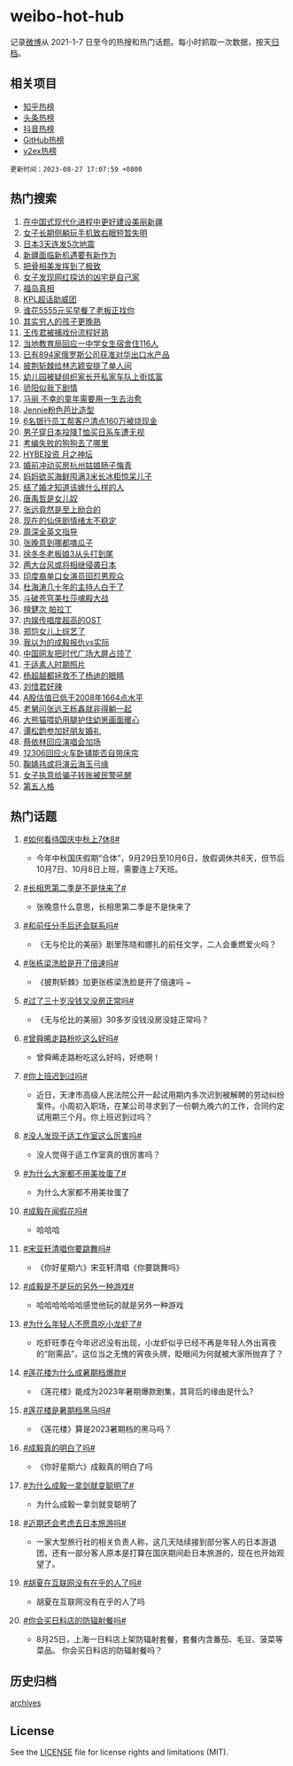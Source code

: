 # weibo-hot-hub

记录[微博](https://www.weibo.com)从 2021-1-7 日至今的热搜和热门话题。每小时抓取一次数据，按天[归档](archives)。

## 相关项目

- [知乎热榜](https://github.com/lonnyzhang423/zhihu-hot-hub)
- [头条热榜](https://github.com/lonnyzhang423/toutiao-hot-hub)
- [抖音热榜](https://github.com/lonnyzhang423/douyin-hot-hub)
- [GitHub热榜](https://github.com/lonnyzhang423/github-hot-hub)
- [v2ex热榜](https://github.com/lonnyzhang423/v2ex-hot-hub)


`更新时间：2023-08-27 17:07:59 +0800`

## 热门搜索

1. [在中国式现代化进程中更好建设美丽新疆](https://m.weibo.cn/search?containerid=100103type%3D1%26t%3D10%26q%3D%23%E5%9C%A8%E4%B8%AD%E5%9B%BD%E5%BC%8F%E7%8E%B0%E4%BB%A3%E5%8C%96%E8%BF%9B%E7%A8%8B%E4%B8%AD%E6%9B%B4%E5%A5%BD%E5%BB%BA%E8%AE%BE%E7%BE%8E%E4%B8%BD%E6%96%B0%E7%96%86%23&stream_entry_id=51&isnewpage=1&extparam=seat%3D1%26pos%3D0%26c_type%3D51%26stream_entry_id%3D51%26filter_type%3Drealtimehot%26cate%3D10103%26dgr%3D0%26display_time%3D1693127277%26pre_seqid%3D169312727763206408131&luicode=10000011&lfid=106003type%253D25%2526t%253D3%2526disable_hot%253D1%2526filter_type%253Drealtimehot)
1. [女子长期侧躺玩手机致右眼短暂失明](https://m.weibo.cn/search?containerid=100103type%3D1%26t%3D10%26q%3D%23%E5%A5%B3%E5%AD%90%E9%95%BF%E6%9C%9F%E4%BE%A7%E8%BA%BA%E7%8E%A9%E6%89%8B%E6%9C%BA%E8%87%B4%E5%8F%B3%E7%9C%BC%E7%9F%AD%E6%9A%82%E5%A4%B1%E6%98%8E%23&stream_entry_id=31&isnewpage=1&extparam=seat%3D1%26pos%3D0%26cate%3D5001%26stream_entry_id%3D31%26filter_type%3Drealtimehot%26lcate%3D5001%26realpos%3D1%26c_type%3D31%26q%3D%2523%25E5%25A5%25B3%25E5%25AD%2590%25E9%2595%25BF%25E6%259C%259F%25E4%25BE%25A7%25E8%25BA%25BA%25E7%258E%25A9%25E6%2589%258B%25E6%259C%25BA%25E8%2587%25B4%25E5%258F%25B3%25E7%259C%25BC%25E7%259F%25AD%25E6%259A%2582%25E5%25A4%25B1%25E6%2598%258E%2523%26band_rank%3D1%26flag%3D1%26dgr%3D0%26display_time%3D1693127277%26pre_seqid%3D169312727763206408131&luicode=10000011&lfid=106003type%253D25%2526t%253D3%2526disable_hot%253D1%2526filter_type%253Drealtimehot)
1. [日本3天连发5次地震](https://m.weibo.cn/search?containerid=100103type%3D1%26t%3D10%26q%3D%23%E6%97%A5%E6%9C%AC3%E5%A4%A9%E8%BF%9E%E5%8F%915%E6%AC%A1%E5%9C%B0%E9%9C%87%23&stream_entry_id=31&isnewpage=1&extparam=seat%3D1%26pos%3D1%26cate%3D5001%26stream_entry_id%3D31%26filter_type%3Drealtimehot%26lcate%3D5001%26realpos%3D2%26c_type%3D31%26q%3D%2523%25E6%2597%25A5%25E6%259C%25AC3%25E5%25A4%25A9%25E8%25BF%259E%25E5%258F%25915%25E6%25AC%25A1%25E5%259C%25B0%25E9%259C%2587%2523%26band_rank%3D2%26flag%3D2%26dgr%3D0%26display_time%3D1693127277%26pre_seqid%3D169312727763206408131&luicode=10000011&lfid=106003type%253D25%2526t%253D3%2526disable_hot%253D1%2526filter_type%253Drealtimehot)
1. [新疆面临新机遇要有新作为](https://m.weibo.cn/search?containerid=100103type%3D1%26t%3D10%26q%3D%23%E6%96%B0%E7%96%86%E9%9D%A2%E4%B8%B4%E6%96%B0%E6%9C%BA%E9%81%87%E8%A6%81%E6%9C%89%E6%96%B0%E4%BD%9C%E4%B8%BA%23&stream_entry_id=31&isnewpage=1&extparam=seat%3D1%26pos%3D2%26cate%3D5001%26stream_entry_id%3D31%26filter_type%3Drealtimehot%26lcate%3D5001%26realpos%3D3%26c_type%3D31%26q%3D%2523%25E6%2596%25B0%25E7%2596%2586%25E9%259D%25A2%25E4%25B8%25B4%25E6%2596%25B0%25E6%259C%25BA%25E9%2581%2587%25E8%25A6%2581%25E6%259C%2589%25E6%2596%25B0%25E4%25BD%259C%25E4%25B8%25BA%2523%26band_rank%3D3%26flag%3D1%26dgr%3D0%26display_time%3D1693127277%26pre_seqid%3D169312727763206408131&luicode=10000011&lfid=106003type%253D25%2526t%253D3%2526disable_hot%253D1%2526filter_type%253Drealtimehot)
1. [把骨相美发挥到了极致](https://m.weibo.cn/search?containerid=100103type%3D1%26t%3D10%26q%3D%23%E6%8A%8A%E9%AA%A8%E7%9B%B8%E7%BE%8E%E5%8F%91%E6%8C%A5%E5%88%B0%E4%BA%86%E6%9E%81%E8%87%B4%23&stream_entry_id=31&isnewpage=1&extparam=seat%3D1%26pos%3D3%26cate%3D5001%26stream_entry_id%3D31%26filter_type%3Drealtimehot%26lcate%3D5001%26realpos%3D4%26c_type%3D31%26q%3D%2523%25E6%258A%258A%25E9%25AA%25A8%25E7%259B%25B8%25E7%25BE%258E%25E5%258F%2591%25E6%258C%25A5%25E5%2588%25B0%25E4%25BA%2586%25E6%259E%2581%25E8%2587%25B4%2523%26band_rank%3D4%26flag%3D2%26dgr%3D0%26display_time%3D1693127277%26pre_seqid%3D169312727763206408131&luicode=10000011&lfid=106003type%253D25%2526t%253D3%2526disable_hot%253D1%2526filter_type%253Drealtimehot)
1. [女子发现网红探访的凶宅是自己家](https://m.weibo.cn/search?containerid=100103type%3D1%26t%3D10%26q%3D%23%E5%A5%B3%E5%AD%90%E5%8F%91%E7%8E%B0%E7%BD%91%E7%BA%A2%E6%8E%A2%E8%AE%BF%E7%9A%84%E5%87%B6%E5%AE%85%E6%98%AF%E8%87%AA%E5%B7%B1%E5%AE%B6%23&stream_entry_id=31&isnewpage=1&extparam=seat%3D1%26pos%3D4%26cate%3D5001%26stream_entry_id%3D31%26filter_type%3Drealtimehot%26lcate%3D5001%26realpos%3D5%26c_type%3D31%26q%3D%2523%25E5%25A5%25B3%25E5%25AD%2590%25E5%258F%2591%25E7%258E%25B0%25E7%25BD%2591%25E7%25BA%25A2%25E6%258E%25A2%25E8%25AE%25BF%25E7%259A%2584%25E5%2587%25B6%25E5%25AE%2585%25E6%2598%25AF%25E8%2587%25AA%25E5%25B7%25B1%25E5%25AE%25B6%2523%26band_rank%3D5%26flag%3D0%26dgr%3D0%26display_time%3D1693127277%26pre_seqid%3D169312727763206408131&luicode=10000011&lfid=106003type%253D25%2526t%253D3%2526disable_hot%253D1%2526filter_type%253Drealtimehot)
1. [福岛真相](https://m.weibo.cn/search?containerid=100103type%3D1%26t%3D10%26q%3D%23%E7%A6%8F%E5%B2%9B%E7%9C%9F%E7%9B%B8%23&stream_entry_id=31&isnewpage=1&extparam=seat%3D1%26pos%3D5%26cate%3D5001%26stream_entry_id%3D31%26filter_type%3Drealtimehot%26lcate%3D5001%26realpos%3D6%26c_type%3D31%26q%3D%2523%25E7%25A6%258F%25E5%25B2%259B%25E7%259C%259F%25E7%259B%25B8%2523%26band_rank%3D6%26flag%3D16%26dgr%3D0%26display_time%3D1693127277%26pre_seqid%3D169312727763206408131&luicode=10000011&lfid=106003type%253D25%2526t%253D3%2526disable_hot%253D1%2526filter_type%253Drealtimehot)
1. [KPL超话助威团](https://m.weibo.cn/search?containerid=100103type%3D1%26t%3D10%26q%3D%23KPL%E8%B6%85%E8%AF%9D%E5%8A%A9%E5%A8%81%E5%9B%A2%23&stream_entry_id=31&isnewpage=1&extparam=seat%3D1%26adid%3D200385%26pos%3D6%26stream_entry_id%3D31%26filter_type%3Drealtimehot%26is_ad_pos%3D1%26lcate%3D5001%26c_type%3D31%26cate%3D5001%26band_rank%3D7%26q%3D%2523KPL%25E8%25B6%2585%25E8%25AF%259D%25E5%258A%25A9%25E5%25A8%2581%25E5%259B%25A2%2523%26dgr%3D0%26display_time%3D1693127277%26pre_seqid%3D169312727763206408131&luicode=10000011&lfid=106003type%253D25%2526t%253D3%2526disable_hot%253D1%2526filter_type%253Drealtimehot)
1. [谁花5555元买早餐了老板正找你](https://m.weibo.cn/search?containerid=100103type%3D1%26t%3D10%26q%3D%23%E8%B0%81%E8%8A%B15555%E5%85%83%E4%B9%B0%E6%97%A9%E9%A4%90%E4%BA%86%E8%80%81%E6%9D%BF%E6%AD%A3%E6%89%BE%E4%BD%A0%23&stream_entry_id=31&isnewpage=1&extparam=seat%3D1%26pos%3D7%26cate%3D5001%26stream_entry_id%3D31%26filter_type%3Drealtimehot%26lcate%3D5001%26realpos%3D7%26c_type%3D31%26q%3D%2523%25E8%25B0%2581%25E8%258A%25B15555%25E5%2585%2583%25E4%25B9%25B0%25E6%2597%25A9%25E9%25A4%2590%25E4%25BA%2586%25E8%2580%2581%25E6%259D%25BF%25E6%25AD%25A3%25E6%2589%25BE%25E4%25BD%25A0%2523%26band_rank%3D7%26flag%3D32768%26dgr%3D0%26display_time%3D1693127277%26pre_seqid%3D169312727763206408131&luicode=10000011&lfid=106003type%253D25%2526t%253D3%2526disable_hot%253D1%2526filter_type%253Drealtimehot)
1. [其实穷人的孩子更晚熟](https://m.weibo.cn/search?containerid=100103type%3D1%26t%3D10%26q%3D%23%E5%85%B6%E5%AE%9E%E7%A9%B7%E4%BA%BA%E7%9A%84%E5%AD%A9%E5%AD%90%E6%9B%B4%E6%99%9A%E7%86%9F%23&stream_entry_id=31&isnewpage=1&extparam=seat%3D1%26pos%3D8%26cate%3D5001%26stream_entry_id%3D31%26filter_type%3Drealtimehot%26lcate%3D5001%26realpos%3D8%26c_type%3D31%26q%3D%2523%25E5%2585%25B6%25E5%25AE%259E%25E7%25A9%25B7%25E4%25BA%25BA%25E7%259A%2584%25E5%25AD%25A9%25E5%25AD%2590%25E6%259B%25B4%25E6%2599%259A%25E7%2586%259F%2523%26band_rank%3D8%26flag%3D16%26dgr%3D0%26display_time%3D1693127277%26pre_seqid%3D169312727763206408131&luicode=10000011&lfid=106003type%253D25%2526t%253D3%2526disable_hot%253D1%2526filter_type%253Drealtimehot)
1. [王传君被捕戏份流程好熟](https://m.weibo.cn/search?containerid=100103type%3D1%26t%3D10%26q%3D%E7%8E%8B%E4%BC%A0%E5%90%9B%E8%A2%AB%E6%8D%95%E6%88%8F%E4%BB%BD%E6%B5%81%E7%A8%8B%E5%A5%BD%E7%86%9F&stream_entry_id=31&isnewpage=1&extparam=seat%3D1%26pos%3D9%26cate%3D5001%26stream_entry_id%3D31%26filter_type%3Drealtimehot%26lcate%3D5001%26realpos%3D9%26c_type%3D31%26q%3D%25E7%258E%258B%25E4%25BC%25A0%25E5%2590%259B%25E8%25A2%25AB%25E6%258D%2595%25E6%2588%258F%25E4%25BB%25BD%25E6%25B5%2581%25E7%25A8%258B%25E5%25A5%25BD%25E7%2586%259F%26band_rank%3D9%26flag%3D1%26dgr%3D0%26display_time%3D1693127277%26pre_seqid%3D169312727763206408131&luicode=10000011&lfid=106003type%253D25%2526t%253D3%2526disable_hot%253D1%2526filter_type%253Drealtimehot)
1. [当地教育局回应一中学女生宿舍住116人](https://m.weibo.cn/search?containerid=100103type%3D1%26t%3D10%26q%3D%23%E5%BD%93%E5%9C%B0%E6%95%99%E8%82%B2%E5%B1%80%E5%9B%9E%E5%BA%94%E4%B8%80%E4%B8%AD%E5%AD%A6%E5%A5%B3%E7%94%9F%E5%AE%BF%E8%88%8D%E4%BD%8F116%E4%BA%BA%23&stream_entry_id=31&isnewpage=1&extparam=seat%3D1%26pos%3D10%26cate%3D5001%26stream_entry_id%3D31%26filter_type%3Drealtimehot%26lcate%3D5001%26realpos%3D10%26c_type%3D31%26q%3D%2523%25E5%25BD%2593%25E5%259C%25B0%25E6%2595%2599%25E8%2582%25B2%25E5%25B1%2580%25E5%259B%259E%25E5%25BA%2594%25E4%25B8%2580%25E4%25B8%25AD%25E5%25AD%25A6%25E5%25A5%25B3%25E7%2594%259F%25E5%25AE%25BF%25E8%2588%258D%25E4%25BD%258F116%25E4%25BA%25BA%2523%26band_rank%3D10%26flag%3D0%26dgr%3D0%26display_time%3D1693127277%26pre_seqid%3D169312727763206408131&luicode=10000011&lfid=106003type%253D25%2526t%253D3%2526disable_hot%253D1%2526filter_type%253Drealtimehot)
1. [已有894家俄罗斯公司获准对华出口水产品](https://m.weibo.cn/search?containerid=100103type%3D1%26t%3D10%26q%3D%23%E5%B7%B2%E6%9C%89894%E5%AE%B6%E4%BF%84%E7%BD%97%E6%96%AF%E5%85%AC%E5%8F%B8%E8%8E%B7%E5%87%86%E5%AF%B9%E5%8D%8E%E5%87%BA%E5%8F%A3%E6%B0%B4%E4%BA%A7%E5%93%81%23&stream_entry_id=31&isnewpage=1&extparam=seat%3D1%26pos%3D11%26cate%3D5001%26stream_entry_id%3D31%26filter_type%3Drealtimehot%26lcate%3D5001%26realpos%3D11%26c_type%3D31%26q%3D%2523%25E5%25B7%25B2%25E6%259C%2589894%25E5%25AE%25B6%25E4%25BF%2584%25E7%25BD%2597%25E6%2596%25AF%25E5%2585%25AC%25E5%258F%25B8%25E8%258E%25B7%25E5%2587%2586%25E5%25AF%25B9%25E5%258D%258E%25E5%2587%25BA%25E5%258F%25A3%25E6%25B0%25B4%25E4%25BA%25A7%25E5%2593%2581%2523%26band_rank%3D11%26flag%3D2%26dgr%3D0%26display_time%3D1693127277%26pre_seqid%3D169312727763206408131&luicode=10000011&lfid=106003type%253D25%2526t%253D3%2526disable_hot%253D1%2526filter_type%253Drealtimehot)
1. [披荆斩棘给林志颖安排了单人间](https://m.weibo.cn/search?containerid=100103type%3D1%26t%3D10%26q%3D%23%E6%8A%AB%E8%8D%86%E6%96%A9%E6%A3%98%E7%BB%99%E6%9E%97%E5%BF%97%E9%A2%96%E5%AE%89%E6%8E%92%E4%BA%86%E5%8D%95%E4%BA%BA%E9%97%B4%23&stream_entry_id=31&isnewpage=1&extparam=seat%3D1%26pos%3D12%26cate%3D5001%26stream_entry_id%3D31%26filter_type%3Drealtimehot%26lcate%3D5001%26realpos%3D12%26c_type%3D31%26q%3D%2523%25E6%258A%25AB%25E8%258D%2586%25E6%2596%25A9%25E6%25A3%2598%25E7%25BB%2599%25E6%259E%2597%25E5%25BF%2597%25E9%25A2%2596%25E5%25AE%2589%25E6%258E%2592%25E4%25BA%2586%25E5%258D%2595%25E4%25BA%25BA%25E9%2597%25B4%2523%26band_rank%3D12%26flag%3D1%26dgr%3D0%26display_time%3D1693127277%26pre_seqid%3D169312727763206408131&luicode=10000011&lfid=106003type%253D25%2526t%253D3%2526disable_hot%253D1%2526filter_type%253Drealtimehot)
1. [幼儿园被疑组织家长开私家车队上街炫富](https://m.weibo.cn/search?containerid=100103type%3D1%26t%3D10%26q%3D%23%E5%B9%BC%E5%84%BF%E5%9B%AD%E8%A2%AB%E7%96%91%E7%BB%84%E7%BB%87%E5%AE%B6%E9%95%BF%E5%BC%80%E7%A7%81%E5%AE%B6%E8%BD%A6%E9%98%9F%E4%B8%8A%E8%A1%97%E7%82%AB%E5%AF%8C%23&stream_entry_id=31&isnewpage=1&extparam=seat%3D1%26pos%3D13%26cate%3D5001%26stream_entry_id%3D31%26filter_type%3Drealtimehot%26lcate%3D5001%26realpos%3D13%26c_type%3D31%26q%3D%2523%25E5%25B9%25BC%25E5%2584%25BF%25E5%259B%25AD%25E8%25A2%25AB%25E7%2596%2591%25E7%25BB%2584%25E7%25BB%2587%25E5%25AE%25B6%25E9%2595%25BF%25E5%25BC%2580%25E7%25A7%2581%25E5%25AE%25B6%25E8%25BD%25A6%25E9%2598%259F%25E4%25B8%258A%25E8%25A1%2597%25E7%2582%25AB%25E5%25AF%258C%2523%26band_rank%3D13%26flag%3D1%26dgr%3D0%26display_time%3D1693127277%26pre_seqid%3D169312727763206408131&luicode=10000011&lfid=106003type%253D25%2526t%253D3%2526disable_hot%253D1%2526filter_type%253Drealtimehot)
1. [骄阳似我下剧情](https://m.weibo.cn/search?containerid=100103type%3D1%26t%3D10%26q%3D%23%E9%AA%84%E9%98%B3%E4%BC%BC%E6%88%91%E4%B8%8B%E5%89%A7%E6%83%85%23&stream_entry_id=31&isnewpage=1&extparam=seat%3D1%26pos%3D14%26cate%3D5001%26stream_entry_id%3D31%26filter_type%3Drealtimehot%26lcate%3D5001%26realpos%3D14%26c_type%3D31%26q%3D%2523%25E9%25AA%2584%25E9%2598%25B3%25E4%25BC%25BC%25E6%2588%2591%25E4%25B8%258B%25E5%2589%25A7%25E6%2583%2585%2523%26band_rank%3D14%26flag%3D1%26dgr%3D0%26display_time%3D1693127277%26pre_seqid%3D169312727763206408131&luicode=10000011&lfid=106003type%253D25%2526t%253D3%2526disable_hot%253D1%2526filter_type%253Drealtimehot)
1. [马丽 不幸的童年需要用一生去治愈](https://m.weibo.cn/search?containerid=100103type%3D1%26t%3D10%26q%3D%E9%A9%AC%E4%B8%BD+%E4%B8%8D%E5%B9%B8%E7%9A%84%E7%AB%A5%E5%B9%B4%E9%9C%80%E8%A6%81%E7%94%A8%E4%B8%80%E7%94%9F%E5%8E%BB%E6%B2%BB%E6%84%88&stream_entry_id=31&isnewpage=1&extparam=seat%3D1%26pos%3D15%26cate%3D5001%26stream_entry_id%3D31%26filter_type%3Drealtimehot%26lcate%3D5001%26realpos%3D15%26c_type%3D31%26q%3D%25E9%25A9%25AC%25E4%25B8%25BD%2520%25E4%25B8%258D%25E5%25B9%25B8%25E7%259A%2584%25E7%25AB%25A5%25E5%25B9%25B4%25E9%259C%2580%25E8%25A6%2581%25E7%2594%25A8%25E4%25B8%2580%25E7%2594%259F%25E5%258E%25BB%25E6%25B2%25BB%25E6%2584%2588%26band_rank%3D15%26flag%3D2%26dgr%3D0%26display_time%3D1693127277%26pre_seqid%3D169312727763206408131&luicode=10000011&lfid=106003type%253D25%2526t%253D3%2526disable_hot%253D1%2526filter_type%253Drealtimehot)
1. [Jennie粉色芭比造型](https://m.weibo.cn/search?containerid=100103type%3D1%26t%3D10%26q%3D%23Jennie%E7%B2%89%E8%89%B2%E8%8A%AD%E6%AF%94%E9%80%A0%E5%9E%8B%23&stream_entry_id=31&isnewpage=1&extparam=seat%3D1%26pos%3D16%26cate%3D5001%26stream_entry_id%3D31%26filter_type%3Drealtimehot%26lcate%3D5001%26realpos%3D16%26c_type%3D31%26q%3D%2523Jennie%25E7%25B2%2589%25E8%2589%25B2%25E8%258A%25AD%25E6%25AF%2594%25E9%2580%25A0%25E5%259E%258B%2523%26band_rank%3D16%26flag%3D0%26dgr%3D0%26display_time%3D1693127277%26pre_seqid%3D169312727763206408131&luicode=10000011&lfid=106003type%253D25%2526t%253D3%2526disable_hot%253D1%2526filter_type%253Drealtimehot)
1. [6名银行员工帮客户清点160万被烧现金](https://m.weibo.cn/search?containerid=100103type%3D1%26t%3D10%26q%3D%236%E5%90%8D%E9%93%B6%E8%A1%8C%E5%91%98%E5%B7%A5%E5%B8%AE%E5%AE%A2%E6%88%B7%E6%B8%85%E7%82%B9160%E4%B8%87%E8%A2%AB%E7%83%A7%E7%8E%B0%E9%87%91%23&stream_entry_id=31&isnewpage=1&extparam=seat%3D1%26pos%3D17%26cate%3D5001%26stream_entry_id%3D31%26filter_type%3Drealtimehot%26lcate%3D5001%26realpos%3D17%26c_type%3D31%26q%3D%25236%25E5%2590%258D%25E9%2593%25B6%25E8%25A1%258C%25E5%2591%2598%25E5%25B7%25A5%25E5%25B8%25AE%25E5%25AE%25A2%25E6%2588%25B7%25E6%25B8%2585%25E7%2582%25B9160%25E4%25B8%2587%25E8%25A2%25AB%25E7%2583%25A7%25E7%258E%25B0%25E9%2587%2591%2523%26band_rank%3D17%26flag%3D32768%26dgr%3D0%26display_time%3D1693127277%26pre_seqid%3D169312727763206408131&luicode=10000011&lfid=106003type%253D25%2526t%253D3%2526disable_hot%253D1%2526filter_type%253Drealtimehot)
1. [男子穿日本投降T恤买日系车遭无视](https://m.weibo.cn/search?containerid=100103type%3D1%26t%3D10%26q%3D%23%E7%94%B7%E5%AD%90%E7%A9%BF%E6%97%A5%E6%9C%AC%E6%8A%95%E9%99%8DT%E6%81%A4%E4%B9%B0%E6%97%A5%E7%B3%BB%E8%BD%A6%E9%81%AD%E6%97%A0%E8%A7%86%23&stream_entry_id=31&isnewpage=1&extparam=seat%3D1%26pos%3D18%26cate%3D5001%26stream_entry_id%3D31%26filter_type%3Drealtimehot%26lcate%3D5001%26realpos%3D18%26c_type%3D31%26q%3D%2523%25E7%2594%25B7%25E5%25AD%2590%25E7%25A9%25BF%25E6%2597%25A5%25E6%259C%25AC%25E6%258A%2595%25E9%2599%258DT%25E6%2581%25A4%25E4%25B9%25B0%25E6%2597%25A5%25E7%25B3%25BB%25E8%25BD%25A6%25E9%2581%25AD%25E6%2597%25A0%25E8%25A7%2586%2523%26band_rank%3D18%26flag%3D0%26dgr%3D0%26display_time%3D1693127277%26pre_seqid%3D169312727763206408131&luicode=10000011&lfid=106003type%253D25%2526t%253D3%2526disable_hot%253D1%2526filter_type%253Drealtimehot)
1. [考编失败的狗狗去了哪里](https://m.weibo.cn/search?containerid=100103type%3D1%26t%3D10%26q%3D%23%E8%80%83%E7%BC%96%E5%A4%B1%E8%B4%A5%E7%9A%84%E7%8B%97%E7%8B%97%E5%8E%BB%E4%BA%86%E5%93%AA%E9%87%8C%23&stream_entry_id=31&isnewpage=1&extparam=seat%3D1%26pos%3D19%26cate%3D5001%26stream_entry_id%3D31%26filter_type%3Drealtimehot%26lcate%3D5001%26realpos%3D19%26c_type%3D31%26q%3D%2523%25E8%2580%2583%25E7%25BC%2596%25E5%25A4%25B1%25E8%25B4%25A5%25E7%259A%2584%25E7%258B%2597%25E7%258B%2597%25E5%258E%25BB%25E4%25BA%2586%25E5%2593%25AA%25E9%2587%258C%2523%26band_rank%3D19%26flag%3D0%26dgr%3D0%26display_time%3D1693127277%26pre_seqid%3D169312727763206408131&luicode=10000011&lfid=106003type%253D25%2526t%253D3%2526disable_hot%253D1%2526filter_type%253Drealtimehot)
1. [HYBE投资 月之神坛](https://m.weibo.cn/search?containerid=100103type%3D1%26t%3D10%26q%3DHYBE%E6%8A%95%E8%B5%84+%E6%9C%88%E4%B9%8B%E7%A5%9E%E5%9D%9B&stream_entry_id=31&isnewpage=1&extparam=seat%3D1%26pos%3D20%26cate%3D5001%26stream_entry_id%3D31%26filter_type%3Drealtimehot%26lcate%3D5001%26realpos%3D20%26c_type%3D31%26q%3DHYBE%25E6%258A%2595%25E8%25B5%2584%2520%25E6%259C%2588%25E4%25B9%258B%25E7%25A5%259E%25E5%259D%259B%26band_rank%3D20%26flag%3D1%26dgr%3D0%26display_time%3D1693127277%26pre_seqid%3D169312727763206408131&luicode=10000011&lfid=106003type%253D25%2526t%253D3%2526disable_hot%253D1%2526filter_type%253Drealtimehot)
1. [婚前冲动买房杭州姑娘肠子悔青](https://m.weibo.cn/search?containerid=100103type%3D1%26t%3D10%26q%3D%23%E5%A9%9A%E5%89%8D%E5%86%B2%E5%8A%A8%E4%B9%B0%E6%88%BF%E6%9D%AD%E5%B7%9E%E5%A7%91%E5%A8%98%E8%82%A0%E5%AD%90%E6%82%94%E9%9D%92%23&stream_entry_id=31&isnewpage=1&extparam=seat%3D1%26pos%3D21%26cate%3D5001%26stream_entry_id%3D31%26filter_type%3Drealtimehot%26lcate%3D5001%26realpos%3D21%26c_type%3D31%26q%3D%2523%25E5%25A9%259A%25E5%2589%258D%25E5%2586%25B2%25E5%258A%25A8%25E4%25B9%25B0%25E6%2588%25BF%25E6%259D%25AD%25E5%25B7%259E%25E5%25A7%2591%25E5%25A8%2598%25E8%2582%25A0%25E5%25AD%2590%25E6%2582%2594%25E9%259D%2592%2523%26band_rank%3D21%26flag%3D1%26dgr%3D0%26display_time%3D1693127277%26pre_seqid%3D169312727763206408131&luicode=10000011&lfid=106003type%253D25%2526t%253D3%2526disable_hot%253D1%2526filter_type%253Drealtimehot)
1. [妈妈欲买海鲜囤满3米长冰柜惊呆儿子](https://m.weibo.cn/search?containerid=100103type%3D1%26t%3D10%26q%3D%23%E5%A6%88%E5%A6%88%E6%AC%B2%E4%B9%B0%E6%B5%B7%E9%B2%9C%E5%9B%A4%E6%BB%A13%E7%B1%B3%E9%95%BF%E5%86%B0%E6%9F%9C%E6%83%8A%E5%91%86%E5%84%BF%E5%AD%90%23&stream_entry_id=31&isnewpage=1&extparam=seat%3D1%26pos%3D22%26cate%3D5001%26stream_entry_id%3D31%26filter_type%3Drealtimehot%26lcate%3D5001%26realpos%3D22%26c_type%3D31%26q%3D%2523%25E5%25A6%2588%25E5%25A6%2588%25E6%25AC%25B2%25E4%25B9%25B0%25E6%25B5%25B7%25E9%25B2%259C%25E5%259B%25A4%25E6%25BB%25A13%25E7%25B1%25B3%25E9%2595%25BF%25E5%2586%25B0%25E6%259F%259C%25E6%2583%258A%25E5%2591%2586%25E5%2584%25BF%25E5%25AD%2590%2523%26band_rank%3D22%26flag%3D0%26dgr%3D0%26display_time%3D1693127277%26pre_seqid%3D169312727763206408131&luicode=10000011&lfid=106003type%253D25%2526t%253D3%2526disable_hot%253D1%2526filter_type%253Drealtimehot)
1. [结了婚才知道该嫁什么样的人](https://m.weibo.cn/search?containerid=100103type%3D1%26t%3D10%26q%3D%23%E7%BB%93%E4%BA%86%E5%A9%9A%E6%89%8D%E7%9F%A5%E9%81%93%E8%AF%A5%E5%AB%81%E4%BB%80%E4%B9%88%E6%A0%B7%E7%9A%84%E4%BA%BA%23&stream_entry_id=31&isnewpage=1&extparam=seat%3D1%26pos%3D23%26cate%3D5001%26stream_entry_id%3D31%26filter_type%3Drealtimehot%26lcate%3D5001%26realpos%3D23%26c_type%3D31%26q%3D%2523%25E7%25BB%2593%25E4%25BA%2586%25E5%25A9%259A%25E6%2589%258D%25E7%259F%25A5%25E9%2581%2593%25E8%25AF%25A5%25E5%25AB%2581%25E4%25BB%2580%25E4%25B9%2588%25E6%25A0%25B7%25E7%259A%2584%25E4%25BA%25BA%2523%26band_rank%3D23%26flag%3D0%26dgr%3D0%26display_time%3D1693127277%26pre_seqid%3D169312727763206408131&luicode=10000011&lfid=106003type%253D25%2526t%253D3%2526disable_hot%253D1%2526filter_type%253Drealtimehot)
1. [唐禹哲是女儿奴](https://m.weibo.cn/search?containerid=100103type%3D1%26t%3D10%26q%3D%23%E5%94%90%E7%A6%B9%E5%93%B2%E6%98%AF%E5%A5%B3%E5%84%BF%E5%A5%B4%23&stream_entry_id=31&isnewpage=1&extparam=seat%3D1%26pos%3D24%26cate%3D5001%26stream_entry_id%3D31%26filter_type%3Drealtimehot%26lcate%3D5001%26realpos%3D24%26c_type%3D31%26q%3D%2523%25E5%2594%2590%25E7%25A6%25B9%25E5%2593%25B2%25E6%2598%25AF%25E5%25A5%25B3%25E5%2584%25BF%25E5%25A5%25B4%2523%26band_rank%3D24%26flag%3D1%26dgr%3D0%26display_time%3D1693127277%26pre_seqid%3D169312727763206408131&luicode=10000011&lfid=106003type%253D25%2526t%253D3%2526disable_hot%253D1%2526filter_type%253Drealtimehot)
1. [张远竟然是至上励合的](https://m.weibo.cn/search?containerid=100103type%3D1%26t%3D10%26q%3D%23%E5%BC%A0%E8%BF%9C%E7%AB%9F%E7%84%B6%E6%98%AF%E8%87%B3%E4%B8%8A%E5%8A%B1%E5%90%88%E7%9A%84%23&stream_entry_id=31&isnewpage=1&extparam=seat%3D1%26pos%3D25%26cate%3D5001%26stream_entry_id%3D31%26filter_type%3Drealtimehot%26lcate%3D5001%26realpos%3D25%26c_type%3D31%26q%3D%2523%25E5%25BC%25A0%25E8%25BF%259C%25E7%25AB%259F%25E7%2584%25B6%25E6%2598%25AF%25E8%2587%25B3%25E4%25B8%258A%25E5%258A%25B1%25E5%2590%2588%25E7%259A%2584%2523%26band_rank%3D25%26flag%3D1%26dgr%3D0%26display_time%3D1693127277%26pre_seqid%3D169312727763206408131&luicode=10000011&lfid=106003type%253D25%2526t%253D3%2526disable_hot%253D1%2526filter_type%253Drealtimehot)
1. [现在的仙侠剧情绪太不稳定](https://m.weibo.cn/search?containerid=100103type%3D1%26t%3D10%26q%3D%E7%8E%B0%E5%9C%A8%E7%9A%84%E4%BB%99%E4%BE%A0%E5%89%A7%E6%83%85%E7%BB%AA%E5%A4%AA%E4%B8%8D%E7%A8%B3%E5%AE%9A&stream_entry_id=31&isnewpage=1&extparam=seat%3D1%26pos%3D26%26cate%3D5001%26stream_entry_id%3D31%26filter_type%3Drealtimehot%26lcate%3D5001%26realpos%3D26%26c_type%3D31%26q%3D%25E7%258E%25B0%25E5%259C%25A8%25E7%259A%2584%25E4%25BB%2599%25E4%25BE%25A0%25E5%2589%25A7%25E6%2583%2585%25E7%25BB%25AA%25E5%25A4%25AA%25E4%25B8%258D%25E7%25A8%25B3%25E5%25AE%259A%26band_rank%3D26%26flag%3D1%26dgr%3D0%26display_time%3D1693127277%26pre_seqid%3D169312727763206408131&luicode=10000011&lfid=106003type%253D25%2526t%253D3%2526disable_hot%253D1%2526filter_type%253Drealtimehot)
1. [周深全英文指导](https://m.weibo.cn/search?containerid=100103type%3D1%26t%3D10%26q%3D%23%E5%91%A8%E6%B7%B1%E5%85%A8%E8%8B%B1%E6%96%87%E6%8C%87%E5%AF%BC%23&stream_entry_id=31&isnewpage=1&extparam=seat%3D1%26pos%3D27%26cate%3D5001%26stream_entry_id%3D31%26filter_type%3Drealtimehot%26lcate%3D5001%26realpos%3D27%26c_type%3D31%26q%3D%2523%25E5%2591%25A8%25E6%25B7%25B1%25E5%2585%25A8%25E8%258B%25B1%25E6%2596%2587%25E6%258C%2587%25E5%25AF%25BC%2523%26band_rank%3D27%26flag%3D1%26dgr%3D0%26display_time%3D1693127277%26pre_seqid%3D169312727763206408131&luicode=10000011&lfid=106003type%253D25%2526t%253D3%2526disable_hot%253D1%2526filter_type%253Drealtimehot)
1. [张晚意到哪都嗑瓜子](https://m.weibo.cn/search?containerid=100103type%3D1%26t%3D10%26q%3D%23%E5%BC%A0%E6%99%9A%E6%84%8F%E5%88%B0%E5%93%AA%E9%83%BD%E5%97%91%E7%93%9C%E5%AD%90%23&stream_entry_id=31&isnewpage=1&extparam=seat%3D1%26pos%3D28%26cate%3D5001%26stream_entry_id%3D31%26filter_type%3Drealtimehot%26lcate%3D5001%26realpos%3D28%26c_type%3D31%26q%3D%2523%25E5%25BC%25A0%25E6%2599%259A%25E6%2584%258F%25E5%2588%25B0%25E5%2593%25AA%25E9%2583%25BD%25E5%2597%2591%25E7%2593%259C%25E5%25AD%2590%2523%26band_rank%3D28%26flag%3D1%26dgr%3D0%26display_time%3D1693127277%26pre_seqid%3D169312727763206408131&luicode=10000011&lfid=106003type%253D25%2526t%253D3%2526disable_hot%253D1%2526filter_type%253Drealtimehot)
1. [徐冬冬老板娘3从头打到尾](https://m.weibo.cn/search?containerid=100103type%3D1%26t%3D10%26q%3D%23%E5%BE%90%E5%86%AC%E5%86%AC%E8%80%81%E6%9D%BF%E5%A8%983%E4%BB%8E%E5%A4%B4%E6%89%93%E5%88%B0%E5%B0%BE%23&stream_entry_id=31&isnewpage=1&extparam=seat%3D1%26pos%3D29%26cate%3D5001%26stream_entry_id%3D31%26filter_type%3Drealtimehot%26lcate%3D5001%26realpos%3D29%26c_type%3D31%26q%3D%2523%25E5%25BE%2590%25E5%2586%25AC%25E5%2586%25AC%25E8%2580%2581%25E6%259D%25BF%25E5%25A8%25983%25E4%25BB%258E%25E5%25A4%25B4%25E6%2589%2593%25E5%2588%25B0%25E5%25B0%25BE%2523%26band_rank%3D29%26flag%3D1%26dgr%3D0%26display_time%3D1693127277%26pre_seqid%3D169312727763206408131&luicode=10000011&lfid=106003type%253D25%2526t%253D3%2526disable_hot%253D1%2526filter_type%253Drealtimehot)
1. [两大台风或将相继侵袭日本](https://m.weibo.cn/search?containerid=100103type%3D1%26t%3D10%26q%3D%23%E4%B8%A4%E5%A4%A7%E5%8F%B0%E9%A3%8E%E6%88%96%E5%B0%86%E7%9B%B8%E7%BB%A7%E4%BE%B5%E8%A2%AD%E6%97%A5%E6%9C%AC%23&stream_entry_id=31&isnewpage=1&extparam=seat%3D1%26pos%3D30%26cate%3D5001%26stream_entry_id%3D31%26filter_type%3Drealtimehot%26lcate%3D5001%26realpos%3D30%26c_type%3D31%26q%3D%2523%25E4%25B8%25A4%25E5%25A4%25A7%25E5%258F%25B0%25E9%25A3%258E%25E6%2588%2596%25E5%25B0%2586%25E7%259B%25B8%25E7%25BB%25A7%25E4%25BE%25B5%25E8%25A2%25AD%25E6%2597%25A5%25E6%259C%25AC%2523%26band_rank%3D30%26flag%3D1%26dgr%3D0%26display_time%3D1693127277%26pre_seqid%3D169312727763206408131&luicode=10000011&lfid=106003type%253D25%2526t%253D3%2526disable_hot%253D1%2526filter_type%253Drealtimehot)
1. [印度裔单口女演员回怼男观众](https://m.weibo.cn/search?containerid=100103type%3D1%26t%3D10%26q%3D%E5%8D%B0%E5%BA%A6%E8%A3%94%E5%8D%95%E5%8F%A3%E5%A5%B3%E6%BC%94%E5%91%98%E5%9B%9E%E6%80%BC%E7%94%B7%E8%A7%82%E4%BC%97&stream_entry_id=31&isnewpage=1&extparam=seat%3D1%26pos%3D31%26cate%3D5001%26stream_entry_id%3D31%26filter_type%3Drealtimehot%26lcate%3D5001%26realpos%3D31%26c_type%3D31%26q%3D%25E5%258D%25B0%25E5%25BA%25A6%25E8%25A3%2594%25E5%258D%2595%25E5%258F%25A3%25E5%25A5%25B3%25E6%25BC%2594%25E5%2591%2598%25E5%259B%259E%25E6%2580%25BC%25E7%2594%25B7%25E8%25A7%2582%25E4%25BC%2597%26band_rank%3D31%26flag%3D1%26dgr%3D0%26display_time%3D1693127277%26pre_seqid%3D169312727763206408131&luicode=10000011&lfid=106003type%253D25%2526t%253D3%2526disable_hot%253D1%2526filter_type%253Drealtimehot)
1. [杜海涛几十年的主持人白干了](https://m.weibo.cn/search?containerid=100103type%3D1%26t%3D10%26q%3D%23%E6%9D%9C%E6%B5%B7%E6%B6%9B%E5%87%A0%E5%8D%81%E5%B9%B4%E7%9A%84%E4%B8%BB%E6%8C%81%E4%BA%BA%E7%99%BD%E5%B9%B2%E4%BA%86%23&stream_entry_id=31&isnewpage=1&extparam=seat%3D1%26pos%3D32%26cate%3D5001%26stream_entry_id%3D31%26filter_type%3Drealtimehot%26lcate%3D5001%26realpos%3D32%26c_type%3D31%26q%3D%2523%25E6%259D%259C%25E6%25B5%25B7%25E6%25B6%259B%25E5%2587%25A0%25E5%258D%2581%25E5%25B9%25B4%25E7%259A%2584%25E4%25B8%25BB%25E6%258C%2581%25E4%25BA%25BA%25E7%2599%25BD%25E5%25B9%25B2%25E4%25BA%2586%2523%26band_rank%3D32%26flag%3D0%26dgr%3D0%26display_time%3D1693127277%26pre_seqid%3D169312727763206408131&luicode=10000011&lfid=106003type%253D25%2526t%253D3%2526disable_hot%253D1%2526filter_type%253Drealtimehot)
1. [斗破苍穹美杜莎魂殿大战](https://m.weibo.cn/search?containerid=100103type%3D1%26t%3D10%26q%3D%23%E6%96%97%E7%A0%B4%E8%8B%8D%E7%A9%B9%E7%BE%8E%E6%9D%9C%E8%8E%8E%E9%AD%82%E6%AE%BF%E5%A4%A7%E6%88%98%23&stream_entry_id=31&isnewpage=1&extparam=seat%3D1%26pos%3D33%26cate%3D5001%26stream_entry_id%3D31%26filter_type%3Drealtimehot%26lcate%3D5001%26realpos%3D33%26c_type%3D31%26q%3D%2523%25E6%2596%2597%25E7%25A0%25B4%25E8%258B%258D%25E7%25A9%25B9%25E7%25BE%258E%25E6%259D%259C%25E8%258E%258E%25E9%25AD%2582%25E6%25AE%25BF%25E5%25A4%25A7%25E6%2588%2598%2523%26band_rank%3D33%26flag%3D1%26dgr%3D0%26display_time%3D1693127277%26pre_seqid%3D169312727763206408131&luicode=10000011&lfid=106003type%253D25%2526t%253D3%2526disable_hot%253D1%2526filter_type%253Drealtimehot)
1. [檀健次 帕拉丁](https://m.weibo.cn/search?containerid=100103type%3D1%26t%3D10%26q%3D%E6%AA%80%E5%81%A5%E6%AC%A1+%E5%B8%95%E6%8B%89%E4%B8%81&stream_entry_id=31&isnewpage=1&extparam=seat%3D1%26pos%3D34%26cate%3D5001%26stream_entry_id%3D31%26filter_type%3Drealtimehot%26lcate%3D5001%26realpos%3D34%26c_type%3D31%26q%3D%25E6%25AA%2580%25E5%2581%25A5%25E6%25AC%25A1%2520%25E5%25B8%2595%25E6%258B%2589%25E4%25B8%2581%26band_rank%3D34%26flag%3D0%26dgr%3D0%26display_time%3D1693127277%26pre_seqid%3D169312727763206408131&luicode=10000011&lfid=106003type%253D25%2526t%253D3%2526disable_hot%253D1%2526filter_type%253Drealtimehot)
1. [内娱传唱度超高的OST](https://m.weibo.cn/search?containerid=100103type%3D1%26t%3D10%26q%3D%23%E5%86%85%E5%A8%B1%E4%BC%A0%E5%94%B1%E5%BA%A6%E8%B6%85%E9%AB%98%E7%9A%84OST%23&stream_entry_id=31&isnewpage=1&extparam=seat%3D1%26pos%3D35%26cate%3D5001%26stream_entry_id%3D31%26filter_type%3Drealtimehot%26lcate%3D5001%26realpos%3D35%26c_type%3D31%26q%3D%2523%25E5%2586%2585%25E5%25A8%25B1%25E4%25BC%25A0%25E5%2594%25B1%25E5%25BA%25A6%25E8%25B6%2585%25E9%25AB%2598%25E7%259A%2584OST%2523%26band_rank%3D35%26flag%3D1%26dgr%3D0%26display_time%3D1693127277%26pre_seqid%3D169312727763206408131&luicode=10000011&lfid=106003type%253D25%2526t%253D3%2526disable_hot%253D1%2526filter_type%253Drealtimehot)
1. [郑恺女儿上综艺了](https://m.weibo.cn/search?containerid=100103type%3D1%26t%3D10%26q%3D%23%E9%83%91%E6%81%BA%E5%A5%B3%E5%84%BF%E4%B8%8A%E7%BB%BC%E8%89%BA%E4%BA%86%23&stream_entry_id=31&isnewpage=1&extparam=seat%3D1%26pos%3D36%26cate%3D5001%26stream_entry_id%3D31%26filter_type%3Drealtimehot%26lcate%3D5001%26realpos%3D36%26c_type%3D31%26q%3D%2523%25E9%2583%2591%25E6%2581%25BA%25E5%25A5%25B3%25E5%2584%25BF%25E4%25B8%258A%25E7%25BB%25BC%25E8%2589%25BA%25E4%25BA%2586%2523%26band_rank%3D36%26flag%3D0%26dgr%3D0%26display_time%3D1693127277%26pre_seqid%3D169312727763206408131&luicode=10000011&lfid=106003type%253D25%2526t%253D3%2526disable_hot%253D1%2526filter_type%253Drealtimehot)
1. [我以为的成毅报仇vs实际](https://m.weibo.cn/search?containerid=100103type%3D1%26t%3D10%26q%3D%E6%88%91%E4%BB%A5%E4%B8%BA%E7%9A%84%E6%88%90%E6%AF%85%E6%8A%A5%E4%BB%87vs%E5%AE%9E%E9%99%85&stream_entry_id=31&isnewpage=1&extparam=seat%3D1%26pos%3D37%26cate%3D5001%26stream_entry_id%3D31%26filter_type%3Drealtimehot%26lcate%3D5001%26realpos%3D37%26c_type%3D31%26q%3D%25E6%2588%2591%25E4%25BB%25A5%25E4%25B8%25BA%25E7%259A%2584%25E6%2588%2590%25E6%25AF%2585%25E6%258A%25A5%25E4%25BB%2587vs%25E5%25AE%259E%25E9%2599%2585%26band_rank%3D37%26flag%3D1%26dgr%3D0%26display_time%3D1693127277%26pre_seqid%3D169312727763206408131&luicode=10000011&lfid=106003type%253D25%2526t%253D3%2526disable_hot%253D1%2526filter_type%253Drealtimehot)
1. [中国网友把时代广场大屏占领了](https://m.weibo.cn/search?containerid=100103type%3D1%26t%3D10%26q%3D%23%E4%B8%AD%E5%9B%BD%E7%BD%91%E5%8F%8B%E6%8A%8A%E6%97%B6%E4%BB%A3%E5%B9%BF%E5%9C%BA%E5%A4%A7%E5%B1%8F%E5%8D%A0%E9%A2%86%E4%BA%86%23&stream_entry_id=31&isnewpage=1&extparam=seat%3D1%26pos%3D38%26cate%3D5001%26stream_entry_id%3D31%26filter_type%3Drealtimehot%26lcate%3D5001%26realpos%3D38%26c_type%3D31%26q%3D%2523%25E4%25B8%25AD%25E5%259B%25BD%25E7%25BD%2591%25E5%258F%258B%25E6%258A%258A%25E6%2597%25B6%25E4%25BB%25A3%25E5%25B9%25BF%25E5%259C%25BA%25E5%25A4%25A7%25E5%25B1%258F%25E5%258D%25A0%25E9%25A2%2586%25E4%25BA%2586%2523%26band_rank%3D38%26flag%3D0%26dgr%3D0%26display_time%3D1693127277%26pre_seqid%3D169312727763206408131&luicode=10000011&lfid=106003type%253D25%2526t%253D3%2526disable_hot%253D1%2526filter_type%253Drealtimehot)
1. [于适素人时期照片](https://m.weibo.cn/search?containerid=100103type%3D1%26t%3D10%26q%3D%23%E4%BA%8E%E9%80%82%E7%B4%A0%E4%BA%BA%E6%97%B6%E6%9C%9F%E7%85%A7%E7%89%87%23&stream_entry_id=31&isnewpage=1&extparam=seat%3D1%26pos%3D39%26cate%3D5001%26stream_entry_id%3D31%26filter_type%3Drealtimehot%26lcate%3D5001%26realpos%3D39%26c_type%3D31%26q%3D%2523%25E4%25BA%258E%25E9%2580%2582%25E7%25B4%25A0%25E4%25BA%25BA%25E6%2597%25B6%25E6%259C%259F%25E7%2585%25A7%25E7%2589%2587%2523%26band_rank%3D39%26flag%3D0%26dgr%3D0%26display_time%3D1693127277%26pre_seqid%3D169312727763206408131&luicode=10000011&lfid=106003type%253D25%2526t%253D3%2526disable_hot%253D1%2526filter_type%253Drealtimehot)
1. [杨超越都拯救不了杨迪的眼睛](https://m.weibo.cn/search?containerid=100103type%3D1%26t%3D10%26q%3D%23%E6%9D%A8%E8%B6%85%E8%B6%8A%E9%83%BD%E6%8B%AF%E6%95%91%E4%B8%8D%E4%BA%86%E6%9D%A8%E8%BF%AA%E7%9A%84%E7%9C%BC%E7%9D%9B%23&stream_entry_id=31&isnewpage=1&extparam=seat%3D1%26pos%3D40%26cate%3D5001%26stream_entry_id%3D31%26filter_type%3Drealtimehot%26lcate%3D5001%26realpos%3D40%26c_type%3D31%26q%3D%2523%25E6%259D%25A8%25E8%25B6%2585%25E8%25B6%258A%25E9%2583%25BD%25E6%258B%25AF%25E6%2595%2591%25E4%25B8%258D%25E4%25BA%2586%25E6%259D%25A8%25E8%25BF%25AA%25E7%259A%2584%25E7%259C%25BC%25E7%259D%259B%2523%26band_rank%3D40%26flag%3D0%26dgr%3D0%26display_time%3D1693127277%26pre_seqid%3D169312727763206408131&luicode=10000011&lfid=106003type%253D25%2526t%253D3%2526disable_hot%253D1%2526filter_type%253Drealtimehot)
1. [刘惜君好辣](https://m.weibo.cn/search?containerid=100103type%3D1%26t%3D10%26q%3D%23%E5%88%98%E6%83%9C%E5%90%9B%E5%A5%BD%E8%BE%A3%23&stream_entry_id=31&isnewpage=1&extparam=seat%3D1%26pos%3D41%26cate%3D5001%26stream_entry_id%3D31%26filter_type%3Drealtimehot%26lcate%3D5001%26realpos%3D41%26c_type%3D31%26q%3D%2523%25E5%2588%2598%25E6%2583%259C%25E5%2590%259B%25E5%25A5%25BD%25E8%25BE%25A3%2523%26band_rank%3D41%26flag%3D0%26dgr%3D0%26display_time%3D1693127277%26pre_seqid%3D169312727763206408131&luicode=10000011&lfid=106003type%253D25%2526t%253D3%2526disable_hot%253D1%2526filter_type%253Drealtimehot)
1. [A股估值已低于2008年1664点水平](https://m.weibo.cn/search?containerid=100103type%3D1%26t%3D10%26q%3D%23A%E8%82%A1%E4%BC%B0%E5%80%BC%E5%B7%B2%E4%BD%8E%E4%BA%8E2008%E5%B9%B41664%E7%82%B9%E6%B0%B4%E5%B9%B3%23&stream_entry_id=31&isnewpage=1&extparam=seat%3D1%26pos%3D42%26cate%3D5001%26stream_entry_id%3D31%26filter_type%3Drealtimehot%26lcate%3D5001%26realpos%3D42%26c_type%3D31%26q%3D%2523A%25E8%2582%25A1%25E4%25BC%25B0%25E5%2580%25BC%25E5%25B7%25B2%25E4%25BD%258E%25E4%25BA%258E2008%25E5%25B9%25B41664%25E7%2582%25B9%25E6%25B0%25B4%25E5%25B9%25B3%2523%26band_rank%3D42%26flag%3D0%26dgr%3D0%26display_time%3D1693127277%26pre_seqid%3D169312727763206408131&luicode=10000011&lfid=106003type%253D25%2526t%253D3%2526disable_hot%253D1%2526filter_type%253Drealtimehot)
1. [老舅问张远王栎鑫就非得躺一起](https://m.weibo.cn/search?containerid=100103type%3D1%26t%3D10%26q%3D%23%E8%80%81%E8%88%85%E9%97%AE%E5%BC%A0%E8%BF%9C%E7%8E%8B%E6%A0%8E%E9%91%AB%E5%B0%B1%E9%9D%9E%E5%BE%97%E8%BA%BA%E4%B8%80%E8%B5%B7%23&stream_entry_id=31&isnewpage=1&extparam=seat%3D1%26pos%3D43%26cate%3D5001%26stream_entry_id%3D31%26filter_type%3Drealtimehot%26lcate%3D5001%26realpos%3D43%26c_type%3D31%26q%3D%2523%25E8%2580%2581%25E8%2588%2585%25E9%2597%25AE%25E5%25BC%25A0%25E8%25BF%259C%25E7%258E%258B%25E6%25A0%258E%25E9%2591%25AB%25E5%25B0%25B1%25E9%259D%259E%25E5%25BE%2597%25E8%25BA%25BA%25E4%25B8%2580%25E8%25B5%25B7%2523%26band_rank%3D43%26flag%3D0%26dgr%3D0%26display_time%3D1693127277%26pre_seqid%3D169312727763206408131&luicode=10000011&lfid=106003type%253D25%2526t%253D3%2526disable_hot%253D1%2526filter_type%253Drealtimehot)
1. [大熊猫喂奶用腿护住幼崽画面暖心](https://m.weibo.cn/search?containerid=100103type%3D1%26t%3D10%26q%3D%23%E5%A4%A7%E7%86%8A%E7%8C%AB%E5%96%82%E5%A5%B6%E7%94%A8%E8%85%BF%E6%8A%A4%E4%BD%8F%E5%B9%BC%E5%B4%BD%E7%94%BB%E9%9D%A2%E6%9A%96%E5%BF%83%23&stream_entry_id=31&isnewpage=1&extparam=seat%3D1%26pos%3D44%26cate%3D5001%26stream_entry_id%3D31%26filter_type%3Drealtimehot%26lcate%3D5001%26realpos%3D44%26c_type%3D31%26q%3D%2523%25E5%25A4%25A7%25E7%2586%258A%25E7%258C%25AB%25E5%2596%2582%25E5%25A5%25B6%25E7%2594%25A8%25E8%2585%25BF%25E6%258A%25A4%25E4%25BD%258F%25E5%25B9%25BC%25E5%25B4%25BD%25E7%2594%25BB%25E9%259D%25A2%25E6%259A%2596%25E5%25BF%2583%2523%26band_rank%3D44%26flag%3D32768%26dgr%3D0%26display_time%3D1693127277%26pre_seqid%3D169312727763206408131&luicode=10000011&lfid=106003type%253D25%2526t%253D3%2526disable_hot%253D1%2526filter_type%253Drealtimehot)
1. [谭松韵参加好朋友婚礼](https://m.weibo.cn/search?containerid=100103type%3D1%26t%3D10%26q%3D%23%E8%B0%AD%E6%9D%BE%E9%9F%B5%E5%8F%82%E5%8A%A0%E5%A5%BD%E6%9C%8B%E5%8F%8B%E5%A9%9A%E7%A4%BC%23&stream_entry_id=31&isnewpage=1&extparam=seat%3D1%26pos%3D45%26cate%3D5001%26stream_entry_id%3D31%26filter_type%3Drealtimehot%26lcate%3D5001%26realpos%3D45%26c_type%3D31%26q%3D%2523%25E8%25B0%25AD%25E6%259D%25BE%25E9%259F%25B5%25E5%258F%2582%25E5%258A%25A0%25E5%25A5%25BD%25E6%259C%258B%25E5%258F%258B%25E5%25A9%259A%25E7%25A4%25BC%2523%26band_rank%3D45%26flag%3D1%26dgr%3D0%26display_time%3D1693127277%26pre_seqid%3D169312727763206408131&luicode=10000011&lfid=106003type%253D25%2526t%253D3%2526disable_hot%253D1%2526filter_type%253Drealtimehot)
1. [蔡依林回应演唱会加场](https://m.weibo.cn/search?containerid=100103type%3D1%26t%3D10%26q%3D%23%E8%94%A1%E4%BE%9D%E6%9E%97%E5%9B%9E%E5%BA%94%E6%BC%94%E5%94%B1%E4%BC%9A%E5%8A%A0%E5%9C%BA%23&stream_entry_id=31&isnewpage=1&extparam=seat%3D1%26pos%3D46%26cate%3D5001%26stream_entry_id%3D31%26filter_type%3Drealtimehot%26lcate%3D5001%26realpos%3D46%26c_type%3D31%26q%3D%2523%25E8%2594%25A1%25E4%25BE%259D%25E6%259E%2597%25E5%259B%259E%25E5%25BA%2594%25E6%25BC%2594%25E5%2594%25B1%25E4%25BC%259A%25E5%258A%25A0%25E5%259C%25BA%2523%26band_rank%3D46%26flag%3D1%26dgr%3D0%26display_time%3D1693127277%26pre_seqid%3D169312727763206408131&luicode=10000011&lfid=106003type%253D25%2526t%253D3%2526disable_hot%253D1%2526filter_type%253Drealtimehot)
1. [12306回应火车卧铺能否自带床帘](https://m.weibo.cn/search?containerid=100103type%3D1%26t%3D10%26q%3D%2312306%E5%9B%9E%E5%BA%94%E7%81%AB%E8%BD%A6%E5%8D%A7%E9%93%BA%E8%83%BD%E5%90%A6%E8%87%AA%E5%B8%A6%E5%BA%8A%E5%B8%98%23&stream_entry_id=31&isnewpage=1&extparam=seat%3D1%26pos%3D47%26cate%3D5001%26stream_entry_id%3D31%26filter_type%3Drealtimehot%26lcate%3D5001%26realpos%3D47%26c_type%3D31%26q%3D%252312306%25E5%259B%259E%25E5%25BA%2594%25E7%2581%25AB%25E8%25BD%25A6%25E5%258D%25A7%25E9%2593%25BA%25E8%2583%25BD%25E5%2590%25A6%25E8%2587%25AA%25E5%25B8%25A6%25E5%25BA%258A%25E5%25B8%2598%2523%26band_rank%3D47%26flag%3D1%26dgr%3D0%26display_time%3D1693127277%26pre_seqid%3D169312727763206408131&luicode=10000011&lfid=106003type%253D25%2526t%253D3%2526disable_hot%253D1%2526filter_type%253Drealtimehot)
1. [鞠婧祎或将演云海玉弓缘](https://m.weibo.cn/search?containerid=100103type%3D1%26t%3D10%26q%3D%23%E9%9E%A0%E5%A9%A7%E7%A5%8E%E6%88%96%E5%B0%86%E6%BC%94%E4%BA%91%E6%B5%B7%E7%8E%89%E5%BC%93%E7%BC%98%23&stream_entry_id=31&isnewpage=1&extparam=seat%3D1%26pos%3D48%26cate%3D5001%26stream_entry_id%3D31%26filter_type%3Drealtimehot%26lcate%3D5001%26realpos%3D48%26c_type%3D31%26q%3D%2523%25E9%259E%25A0%25E5%25A9%25A7%25E7%25A5%258E%25E6%2588%2596%25E5%25B0%2586%25E6%25BC%2594%25E4%25BA%2591%25E6%25B5%25B7%25E7%258E%2589%25E5%25BC%2593%25E7%25BC%2598%2523%26band_rank%3D48%26flag%3D0%26dgr%3D0%26display_time%3D1693127277%26pre_seqid%3D169312727763206408131&luicode=10000011&lfid=106003type%253D25%2526t%253D3%2526disable_hot%253D1%2526filter_type%253Drealtimehot)
1. [女子执意给骗子转账被民警吼醒](https://m.weibo.cn/search?containerid=100103type%3D1%26t%3D10%26q%3D%23%E5%A5%B3%E5%AD%90%E6%89%A7%E6%84%8F%E7%BB%99%E9%AA%97%E5%AD%90%E8%BD%AC%E8%B4%A6%E8%A2%AB%E6%B0%91%E8%AD%A6%E5%90%BC%E9%86%92%23&stream_entry_id=31&isnewpage=1&extparam=seat%3D1%26pos%3D49%26cate%3D5001%26stream_entry_id%3D31%26filter_type%3Drealtimehot%26lcate%3D5001%26realpos%3D49%26c_type%3D31%26q%3D%2523%25E5%25A5%25B3%25E5%25AD%2590%25E6%2589%25A7%25E6%2584%258F%25E7%25BB%2599%25E9%25AA%2597%25E5%25AD%2590%25E8%25BD%25AC%25E8%25B4%25A6%25E8%25A2%25AB%25E6%25B0%2591%25E8%25AD%25A6%25E5%2590%25BC%25E9%2586%2592%2523%26band_rank%3D49%26flag%3D0%26dgr%3D0%26display_time%3D1693127277%26pre_seqid%3D169312727763206408131&luicode=10000011&lfid=106003type%253D25%2526t%253D3%2526disable_hot%253D1%2526filter_type%253Drealtimehot)
1. [第五人格](https://m.weibo.cn/search?containerid=100103type%3D1%26t%3D10%26q%3D%E7%AC%AC%E4%BA%94%E4%BA%BA%E6%A0%BC&stream_entry_id=31&isnewpage=1&extparam=seat%3D1%26pos%3D50%26cate%3D5001%26stream_entry_id%3D31%26filter_type%3Drealtimehot%26lcate%3D5001%26realpos%3D50%26c_type%3D31%26q%3D%25E7%25AC%25AC%25E4%25BA%2594%25E4%25BA%25BA%25E6%25A0%25BC%26band_rank%3D50%26flag%3D1%26dgr%3D0%26display_time%3D1693127277%26pre_seqid%3D169312727763206408131&luicode=10000011&lfid=106003type%253D25%2526t%253D3%2526disable_hot%253D1%2526filter_type%253Drealtimehot)

## 热门话题

1. [#如何看待国庆中秋上7休8#](https://m.weibo.cn/search?containerid=231522type%3D1%26t%3D10%26q%3D%23%E5%A6%82%E4%BD%95%E7%9C%8B%E5%BE%85%E5%9B%BD%E5%BA%86%E4%B8%AD%E7%A7%8B%E4%B8%8A7%E4%BC%918%23&stream_entry_id=128&isnewpage=1&extparam=seat%3D1%26lcate%3D5004%26c_type%3D128%26pos%3D1-0-0%26cate%3D5004%26unitid%3D1693102906983%26dgr%3D0%26display_time%3D1693127279%26pre_seqid%3D169312727956001755071&luicode=10000011&lfid=231648_-_4)
    - 今年中秋国庆假期“合体”，9月29日至10月6日，放假调休共8天，但节后10月7日、10月8日上班，需要连上7天班。

1. [#长相思第二季是不是快来了#](https://m.weibo.cn/search?containerid=231522type%3D1%26t%3D10%26q%3D%23%E9%95%BF%E7%9B%B8%E6%80%9D%E7%AC%AC%E4%BA%8C%E5%AD%A3%E6%98%AF%E4%B8%8D%E6%98%AF%E5%BF%AB%E6%9D%A5%E4%BA%86%23&stream_entry_id=128&isnewpage=1&extparam=seat%3D1%26lcate%3D5004%26c_type%3D128%26pos%3D1-0-1%26cate%3D5004%26unitid%3D1693092396647%26dgr%3D0%26display_time%3D1693127279%26pre_seqid%3D169312727956001755071&luicode=10000011&lfid=231648_-_4)
    - 张晚意什么意思，长相思第二季是不是快来了

1. [#和前任分手后还会联系吗#](https://m.weibo.cn/search?containerid=231522type%3D1%26t%3D10%26q%3D%23%E5%92%8C%E5%89%8D%E4%BB%BB%E5%88%86%E6%89%8B%E5%90%8E%E8%BF%98%E4%BC%9A%E8%81%94%E7%B3%BB%E5%90%97%23&stream_entry_id=128&isnewpage=1&extparam=seat%3D1%26lcate%3D5004%26c_type%3D128%26pos%3D1-0-2%26cate%3D5004%26unitid%3D1693098711106%26dgr%3D0%26display_time%3D1693127279%26pre_seqid%3D169312727956001755071&luicode=10000011&lfid=231648_-_4)
    - 《无与伦比的美丽》剧里陈晓和娜扎的前任文学，二人会重燃爱火吗？

1. [#张栋梁洗脸是开了倍速吗#](https://m.weibo.cn/search?containerid=231522type%3D1%26t%3D10%26q%3D%23%E5%BC%A0%E6%A0%8B%E6%A2%81%E6%B4%97%E8%84%B8%E6%98%AF%E5%BC%80%E4%BA%86%E5%80%8D%E9%80%9F%E5%90%97%23&stream_entry_id=128&isnewpage=1&extparam=seat%3D1%26lcate%3D5004%26c_type%3D128%26pos%3D1-0-3%26cate%3D5004%26unitid%3D1693114600199%26dgr%3D0%26display_time%3D1693127279%26pre_seqid%3D169312727956001755071&luicode=10000011&lfid=231648_-_4)
    - 《披荆斩棘》加更张栋梁洗脸是开了倍速吗 ​~

1. [#过了三十岁没钱又没房正常吗#](https://m.weibo.cn/search?containerid=231522type%3D1%26t%3D10%26q%3D%23%E8%BF%87%E4%BA%86%E4%B8%89%E5%8D%81%E5%B2%81%E6%B2%A1%E9%92%B1%E5%8F%88%E6%B2%A1%E6%88%BF%E6%AD%A3%E5%B8%B8%E5%90%97%23&stream_entry_id=128&isnewpage=1&extparam=seat%3D1%26lcate%3D5004%26c_type%3D128%26pos%3D1-0-4%26cate%3D5004%26unitid%3D1693008460407%26dgr%3D0%26display_time%3D1693127279%26pre_seqid%3D169312727956001755071&luicode=10000011&lfid=231648_-_4)
    - 《无与伦比的美丽》30多岁没钱没房没娃正常吗？

1. [#曾舜晞走路粉吃这么好吗#](https://m.weibo.cn/search?containerid=231522type%3D1%26t%3D10%26q%3D%23%E6%9B%BE%E8%88%9C%E6%99%9E%E8%B5%B0%E8%B7%AF%E7%B2%89%E5%90%83%E8%BF%99%E4%B9%88%E5%A5%BD%E5%90%97%23&stream_entry_id=128&isnewpage=1&extparam=seat%3D1%26lcate%3D5004%26c_type%3D128%26pos%3D1-0-5%26cate%3D5004%26unitid%3D1693123619892%26dgr%3D0%26display_time%3D1693127279%26pre_seqid%3D169312727956001755071&luicode=10000011&lfid=231648_-_4)
    - 曾舜晞走路粉吃这么好吗，好绝啊！

1. [#你上班迟到过吗#](https://m.weibo.cn/search?containerid=231522type%3D1%26t%3D10%26q%3D%23%E4%BD%A0%E4%B8%8A%E7%8F%AD%E8%BF%9F%E5%88%B0%E8%BF%87%E5%90%97%23&stream_entry_id=128&isnewpage=1&extparam=seat%3D1%26lcate%3D5004%26c_type%3D128%26pos%3D1-0-6%26cate%3D5004%26unitid%3D1693099311596%26dgr%3D0%26display_time%3D1693127279%26pre_seqid%3D169312727956001755071&luicode=10000011&lfid=231648_-_4)
    - 近日，天津市高级人民法院公开一起试用期内多次迟到被解聘的劳动纠纷案件。小周初入职场，在某公司寻求到了一份朝九晚六的工作，合同约定试用期三个月。你上班迟到过吗？

1. [#没人发现于适工作室这么厉害吗#](https://m.weibo.cn/search?containerid=231522type%3D1%26t%3D10%26q%3D%23%E6%B2%A1%E4%BA%BA%E5%8F%91%E7%8E%B0%E4%BA%8E%E9%80%82%E5%B7%A5%E4%BD%9C%E5%AE%A4%E8%BF%99%E4%B9%88%E5%8E%89%E5%AE%B3%E5%90%97%23&stream_entry_id=128&isnewpage=1&extparam=seat%3D1%26lcate%3D5004%26c_type%3D128%26pos%3D1-0-7%26cate%3D5004%26unitid%3D1693113132598%26dgr%3D0%26display_time%3D1693127279%26pre_seqid%3D169312727956001755071&luicode=10000011&lfid=231648_-_4)
    - 没人觉得于适工作室真的很厉害吗？

1. [#为什么大家都不用美妆蛋了#](https://m.weibo.cn/search?containerid=231522type%3D1%26t%3D10%26q%3D%23%E4%B8%BA%E4%BB%80%E4%B9%88%E5%A4%A7%E5%AE%B6%E9%83%BD%E4%B8%8D%E7%94%A8%E7%BE%8E%E5%A6%86%E8%9B%8B%E4%BA%86%23&stream_entry_id=128&isnewpage=1&extparam=seat%3D1%26lcate%3D5004%26c_type%3D128%26pos%3D1-0-8%26cate%3D5004%26unitid%3D1693118812798%26dgr%3D0%26display_time%3D1693127279%26pre_seqid%3D169312727956001755071&luicode=10000011&lfid=231648_-_4)
    - 为什么大家都不用美妆蛋了

1. [#成毅在闻假花吗#](https://m.weibo.cn/search?containerid=231522type%3D1%26t%3D10%26q%3D%23%E6%88%90%E6%AF%85%E5%9C%A8%E9%97%BB%E5%81%87%E8%8A%B1%E5%90%97%23&stream_entry_id=128&isnewpage=1&extparam=seat%3D1%26lcate%3D5004%26c_type%3D128%26pos%3D1-0-9%26cate%3D5004%26unitid%3D1693016840815%26dgr%3D0%26display_time%3D1693127279%26pre_seqid%3D169312727956001755071&luicode=10000011&lfid=231648_-_4)
    - 哈哈哈

1. [#宋亚轩清唱你要跳舞吗#](https://m.weibo.cn/search?containerid=231522type%3D1%26t%3D10%26q%3D%23%E5%AE%8B%E4%BA%9A%E8%BD%A9%E6%B8%85%E5%94%B1%E4%BD%A0%E8%A6%81%E8%B7%B3%E8%88%9E%E5%90%97%23&stream_entry_id=128&isnewpage=1&extparam=seat%3D1%26lcate%3D5004%26c_type%3D128%26pos%3D1-0-10%26cate%3D5004%26unitid%3D1693053433222%26dgr%3D0%26display_time%3D1693127279%26pre_seqid%3D169312727956001755071&luicode=10000011&lfid=231648_-_4)
    - 《你好星期六》宋亚轩清唱《你要跳舞吗》

1. [#成毅是不是玩的另外一种游戏#](https://m.weibo.cn/search?containerid=231522type%3D1%26t%3D10%26q%3D%23%E6%88%90%E6%AF%85%E6%98%AF%E4%B8%8D%E6%98%AF%E7%8E%A9%E7%9A%84%E5%8F%A6%E5%A4%96%E4%B8%80%E7%A7%8D%E6%B8%B8%E6%88%8F%23&stream_entry_id=128&isnewpage=1&extparam=seat%3D1%26lcate%3D5004%26c_type%3D128%26pos%3D1-0-11%26cate%3D5004%26unitid%3D1693094513329%26dgr%3D0%26display_time%3D1693127279%26pre_seqid%3D169312727956001755071&luicode=10000011&lfid=231648_-_4)
    - 哈哈哈哈哈哈感觉他玩的就是另外一种游戏

1. [#为什么年轻人不愿意吃小龙虾了#](https://m.weibo.cn/search?containerid=231522type%3D1%26t%3D10%26q%3D%23%E4%B8%BA%E4%BB%80%E4%B9%88%E5%B9%B4%E8%BD%BB%E4%BA%BA%E4%B8%8D%E6%84%BF%E6%84%8F%E5%90%83%E5%B0%8F%E9%BE%99%E8%99%BE%E4%BA%86%23&stream_entry_id=128&isnewpage=1&extparam=seat%3D1%26lcate%3D5004%26c_type%3D128%26pos%3D1-0-12%26cate%3D5004%26unitid%3D1693007564864%26dgr%3D0%26display_time%3D1693127279%26pre_seqid%3D169312727956001755071&luicode=10000011&lfid=231648_-_4)
    - 吃虾旺季在今年迟迟没有出现，小龙虾似乎已经不再是年轻人外出宵夜的“刚需品”，这位当之无愧的宵夜头牌，眨眼间为何就被大家所抛弃了？

1. [#莲花楼为什么成暑期档爆款#](https://m.weibo.cn/search?containerid=231522type%3D1%26t%3D10%26q%3D%23%E8%8E%B2%E8%8A%B1%E6%A5%BC%E4%B8%BA%E4%BB%80%E4%B9%88%E6%88%90%E6%9A%91%E6%9C%9F%E6%A1%A3%E7%88%86%E6%AC%BE%23&stream_entry_id=128&isnewpage=1&extparam=seat%3D1%26lcate%3D5004%26c_type%3D128%26pos%3D1-0-13%26cate%3D5004%26unitid%3D1693001241266%26dgr%3D0%26display_time%3D1693127279%26pre_seqid%3D169312727956001755071&luicode=10000011&lfid=231648_-_4)
    - 《莲花楼》能成为2023年暑期爆款剧集，其背后的缘由是什么?

1. [#莲花楼是暑期档黑马吗#](https://m.weibo.cn/search?containerid=231522type%3D1%26t%3D10%26q%3D%23%E8%8E%B2%E8%8A%B1%E6%A5%BC%E6%98%AF%E6%9A%91%E6%9C%9F%E6%A1%A3%E9%BB%91%E9%A9%AC%E5%90%97%23&stream_entry_id=128&isnewpage=1&extparam=seat%3D1%26lcate%3D5004%26c_type%3D128%26pos%3D1-0-14%26cate%3D5004%26unitid%3D1693007247468%26dgr%3D0%26display_time%3D1693127279%26pre_seqid%3D169312727956001755071&luicode=10000011&lfid=231648_-_4)
    - 《莲花楼》算是2023暑期档的黑马吗？

1. [#成毅真的明白了吗#](https://m.weibo.cn/search?containerid=231522type%3D1%26t%3D10%26q%3D%23%E6%88%90%E6%AF%85%E7%9C%9F%E7%9A%84%E6%98%8E%E7%99%BD%E4%BA%86%E5%90%97%23&stream_entry_id=128&isnewpage=1&extparam=seat%3D1%26lcate%3D5004%26c_type%3D128%26pos%3D1-0-15%26cate%3D5004%26unitid%3D1693032744690%26dgr%3D0%26display_time%3D1693127279%26pre_seqid%3D169312727956001755071&luicode=10000011&lfid=231648_-_4)
    - 《你好星期六》成毅真的明白了吗

1. [#为什么成毅一拿剑就变聪明了#](https://m.weibo.cn/search?containerid=231522type%3D1%26t%3D10%26q%3D%23%E4%B8%BA%E4%BB%80%E4%B9%88%E6%88%90%E6%AF%85%E4%B8%80%E6%8B%BF%E5%89%91%E5%B0%B1%E5%8F%98%E8%81%AA%E6%98%8E%E4%BA%86%23&stream_entry_id=128&isnewpage=1&extparam=seat%3D1%26lcate%3D5004%26c_type%3D128%26pos%3D1-0-16%26cate%3D5004%26unitid%3D1693041720383%26dgr%3D0%26display_time%3D1693127279%26pre_seqid%3D169312727956001755071&luicode=10000011&lfid=231648_-_4)
    - 为什么成毅一拿剑就变聪明了

1. [#近期还会考虑去日本旅游吗#](https://m.weibo.cn/search?containerid=231522type%3D1%26t%3D10%26q%3D%23%E8%BF%91%E6%9C%9F%E8%BF%98%E4%BC%9A%E8%80%83%E8%99%91%E5%8E%BB%E6%97%A5%E6%9C%AC%E6%97%85%E6%B8%B8%E5%90%97%23&stream_entry_id=128&isnewpage=1&extparam=seat%3D1%26lcate%3D5004%26c_type%3D128%26pos%3D1-0-17%26cate%3D5004%26unitid%3D1693114914963%26dgr%3D0%26display_time%3D1693127279%26pre_seqid%3D169312727956001755071&luicode=10000011&lfid=231648_-_4)
    - 一家大型旅行社的相关负责人称，这几天陆续接到部分客人的日本游退团，还有一部分客人原本是打算在国庆期间赴日本旅游的，现在也开始观望了。

1. [#胡夏在互联网没有在乎的人了吗#](https://m.weibo.cn/search?containerid=231522type%3D1%26t%3D10%26q%3D%23%E8%83%A1%E5%A4%8F%E5%9C%A8%E4%BA%92%E8%81%94%E7%BD%91%E6%B2%A1%E6%9C%89%E5%9C%A8%E4%B9%8E%E7%9A%84%E4%BA%BA%E4%BA%86%E5%90%97%23&stream_entry_id=128&isnewpage=1&extparam=seat%3D1%26lcate%3D5004%26c_type%3D128%26pos%3D1-0-18%26cate%3D5004%26unitid%3D1693093596713%26dgr%3D0%26display_time%3D1693127279%26pre_seqid%3D169312727956001755071&luicode=10000011&lfid=231648_-_4)
    - 胡夏在互联网没有在乎的人了吗

1. [#你会买日料店的防辐射餐吗#](https://m.weibo.cn/search?containerid=231522type%3D1%26t%3D10%26q%3D%23%E4%BD%A0%E4%BC%9A%E4%B9%B0%E6%97%A5%E6%96%99%E5%BA%97%E7%9A%84%E9%98%B2%E8%BE%90%E5%B0%84%E9%A4%90%E5%90%97%23&stream_entry_id=128&isnewpage=1&extparam=seat%3D1%26lcate%3D5004%26c_type%3D128%26pos%3D1-0-19%26cate%3D5004%26unitid%3D1693093008181%26dgr%3D0%26display_time%3D1693127279%26pre_seqid%3D169312727956001755071&luicode=10000011&lfid=231648_-_4)
    - 8月25日，上海一日料店上架防辐射套餐，套餐内含番茄、毛豆、菠菜等菜品。 你会买日料店的防辐射餐吗？ ​​​


## 历史归档

[archives](archives)

## License

See the [LICENSE](LICENSE) file for license rights and limitations (MIT).
